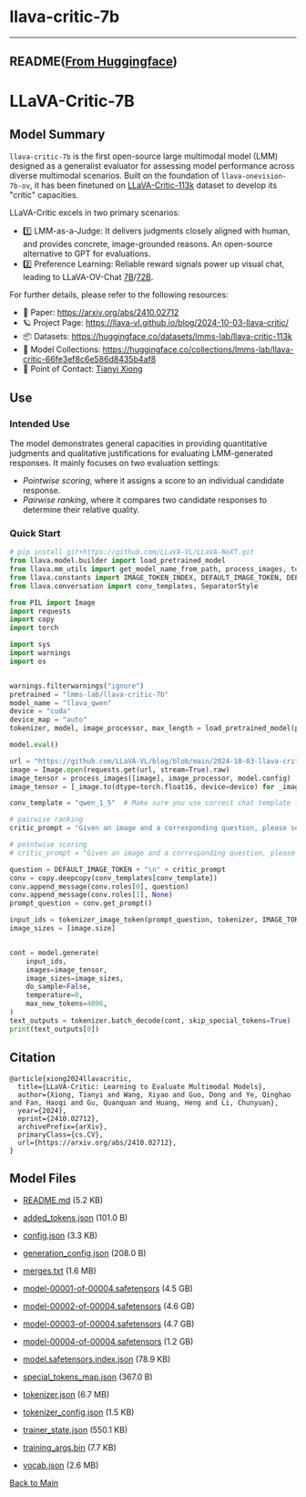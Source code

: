 
# llava-critic-7b
---


## README([From Huggingface](https://huggingface.co/lmms-lab/llava-critic-7b))



# LLaVA-Critic-7B

## Model Summary

`llava-critic-7b` is the first open-source large multimodal model (LMM) designed as a generalist evaluator for assessing model performance across diverse multimodal scenarios. Built on the foundation of `llava-onevision-7b-ov`, it has been finetuned on [LLaVA-Critic-113k](https://huggingface.co/datasets/lmms-lab/llava-critic-113k) dataset to develop its "critic" capacities.

LLaVA-Critic excels in two primary scenarios:
- 1️⃣ LMM-as-a-Judge: It delivers judgments closely aligned with human, and provides concrete, image-grounded reasons. An open-source alternative to GPT for evaluations.
- 2️⃣ Preference Learning: Reliable reward signals power up visual chat, leading to LLaVA-OV-Chat [7B](https://huggingface.co/lmms-lab/llava-onevision-qwen2-7b-ov-chat)/[72B](https://huggingface.co/lmms-lab/llava-onevision-qwen2-72b-ov-chat).

For further details, please refer to the following resources:
- 📰 Paper: https://arxiv.org/abs/2410.02712
- 🪐 Project Page: https://llava-vl.github.io/blog/2024-10-03-llava-critic/
- 📦 Datasets: https://huggingface.co/datasets/lmms-lab/llava-critic-113k
- 🤗 Model Collections: https://huggingface.co/collections/lmms-lab/llava-critic-66fe3ef8c6e586d8435b4af8
- 👋 Point of Contact: [Tianyi Xiong](https://tyxiong23.github.io/)


## Use

### Intended Use

The model demonstrates general capacities in providing quantitative judgments and qualitative justifications for evaluating LMM-generated responses. It mainly focuses on two evaluation settings:
- *Pointwise scoring*, where it assigns a score to an individual candidate response.
- *Pairwise ranking*, where it compares two candidate responses to determine their relative quality.

### Quick Start

~~~python
# pip install git+https://github.com/LLaVA-VL/LLaVA-NeXT.git
from llava.model.builder import load_pretrained_model
from llava.mm_utils import get_model_name_from_path, process_images, tokenizer_image_token
from llava.constants import IMAGE_TOKEN_INDEX, DEFAULT_IMAGE_TOKEN, DEFAULT_IM_START_TOKEN, DEFAULT_IM_END_TOKEN, IGNORE_INDEX
from llava.conversation import conv_templates, SeparatorStyle

from PIL import Image
import requests
import copy
import torch

import sys
import warnings
import os


warnings.filterwarnings("ignore")
pretrained = "lmms-lab/llava-critic-7b"
model_name = "llava_qwen"
device = "cuda"
device_map = "auto"
tokenizer, model, image_processor, max_length = load_pretrained_model(pretrained, None, model_name, device_map=device_map)  # Add any other thing you want to pass in llava_model_args

model.eval()

url = "https://github.com/LLaVA-VL/blog/blob/main/2024-10-03-llava-critic/static/images/critic_img_seven.png?raw=True"
image = Image.open(requests.get(url, stream=True).raw)
image_tensor = process_images([image], image_processor, model.config)
image_tensor = [_image.to(dtype=torch.float16, device=device) for _image in image_tensor]

conv_template = "qwen_1_5"  # Make sure you use correct chat template for different models

# pairwise ranking
critic_prompt = "Given an image and a corresponding question, please serve as an unbiased and fair judge to evaluate the quality of the answers provided by a Large Multimodal Model (LMM). Determine which answer is better and explain your reasoning with specific details. Your task is provided as follows:\nQuestion: [What this image presents?]\nThe first response: [The image is a black and white sketch of a line that appears to be in the shape of a cross. The line is a simple and straightforward representation of the cross shape, with two straight lines intersecting at a point.]\nThe second response: [This is a handwritten number seven.]\nASSISTANT:\n"

# pointwise scoring
# critic_prompt = "Given an image and a corresponding question, please serve as an unbiased and fair judge to evaluate the quality of answer answers provided by a Large Multimodal Model (LMM). Score the response out of 100 and explain your reasoning with specific details. Your task is provided as follows:\nQuestion: [What this image presents?]\nThe LMM response: [This is a handwritten number seven.]\nASSISTANT:\n "

question = DEFAULT_IMAGE_TOKEN + "\n" + critic_prompt
conv = copy.deepcopy(conv_templates[conv_template])
conv.append_message(conv.roles[0], question)
conv.append_message(conv.roles[1], None)
prompt_question = conv.get_prompt()

input_ids = tokenizer_image_token(prompt_question, tokenizer, IMAGE_TOKEN_INDEX, return_tensors="pt").unsqueeze(0)
image_sizes = [image.size]


cont = model.generate(
    input_ids,
    images=image_tensor,
    image_sizes=image_sizes,
    do_sample=False,
    temperature=0,
    max_new_tokens=4096,
)
text_outputs = tokenizer.batch_decode(cont, skip_special_tokens=True)
print(text_outputs[0])
~~~


## Citation

```
@article{xiong2024llavacritic,
  title={LLaVA-Critic: Learning to Evaluate Multimodal Models},
  author={Xiong, Tianyi and Wang, Xiyao and Guo, Dong and Ye, Qinghao and Fan, Haoqi and Gu, Quanquan and Huang, Heng and Li, Chunyuan},
  year={2024},
  eprint={2410.02712},
  archivePrefix={arXiv},
  primaryClass={cs.CV},
  url={https://arxiv.org/abs/2410.02712},
}
```



## Model Files

- [README.md](https://paddlenlp.bj.bcebos.com/models/community/lmms-lab/llava-critic-7b/README.md) (5.2 KB)

- [added_tokens.json](https://paddlenlp.bj.bcebos.com/models/community/lmms-lab/llava-critic-7b/added_tokens.json) (101.0 B)

- [config.json](https://paddlenlp.bj.bcebos.com/models/community/lmms-lab/llava-critic-7b/config.json) (3.3 KB)

- [generation_config.json](https://paddlenlp.bj.bcebos.com/models/community/lmms-lab/llava-critic-7b/generation_config.json) (208.0 B)

- [merges.txt](https://paddlenlp.bj.bcebos.com/models/community/lmms-lab/llava-critic-7b/merges.txt) (1.6 MB)

- [model-00001-of-00004.safetensors](https://paddlenlp.bj.bcebos.com/models/community/lmms-lab/llava-critic-7b/model-00001-of-00004.safetensors) (4.5 GB)

- [model-00002-of-00004.safetensors](https://paddlenlp.bj.bcebos.com/models/community/lmms-lab/llava-critic-7b/model-00002-of-00004.safetensors) (4.6 GB)

- [model-00003-of-00004.safetensors](https://paddlenlp.bj.bcebos.com/models/community/lmms-lab/llava-critic-7b/model-00003-of-00004.safetensors) (4.7 GB)

- [model-00004-of-00004.safetensors](https://paddlenlp.bj.bcebos.com/models/community/lmms-lab/llava-critic-7b/model-00004-of-00004.safetensors) (1.2 GB)

- [model.safetensors.index.json](https://paddlenlp.bj.bcebos.com/models/community/lmms-lab/llava-critic-7b/model.safetensors.index.json) (78.9 KB)

- [special_tokens_map.json](https://paddlenlp.bj.bcebos.com/models/community/lmms-lab/llava-critic-7b/special_tokens_map.json) (367.0 B)

- [tokenizer.json](https://paddlenlp.bj.bcebos.com/models/community/lmms-lab/llava-critic-7b/tokenizer.json) (6.7 MB)

- [tokenizer_config.json](https://paddlenlp.bj.bcebos.com/models/community/lmms-lab/llava-critic-7b/tokenizer_config.json) (1.5 KB)

- [trainer_state.json](https://paddlenlp.bj.bcebos.com/models/community/lmms-lab/llava-critic-7b/trainer_state.json) (550.1 KB)

- [training_args.bin](https://paddlenlp.bj.bcebos.com/models/community/lmms-lab/llava-critic-7b/training_args.bin) (7.7 KB)

- [vocab.json](https://paddlenlp.bj.bcebos.com/models/community/lmms-lab/llava-critic-7b/vocab.json) (2.6 MB)


[Back to Main](../../)